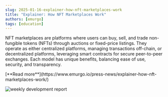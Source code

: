 ```yaml
---
slug: 2025-01-16-explainer-how-nft-marketplaces-work
title: "Explainer: How NFT Marketplaces Work"
authors: [emurgo]
tags: [education]
---
```


NFT marketplaces are platforms where users can buy, sell, and trade non-fungible tokens (NFTs) through auctions or fixed-price listings. They operate as either centralized platforms, managing transactions off-chain, or decentralized platforms, leveraging smart contracts for secure peer-to-peer exchanges. Each model has unique benefits, balancing ease of use, security, and transparency.

<div style={{ textAlign: 'right' }}>
 [**Read more**](https://www.emurgo.io/press-news/explainer-how-nft-marketplaces-work/) 
</div>

 ![weekly development report](./banner.avif)

